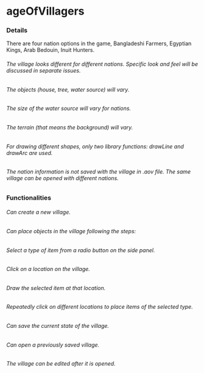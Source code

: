 # ageOfVillagers
### Details
There are four nation options in the game, Bangladeshi Farmers, Egyptian Kings, Arab Bedouin, Inuit Hunters.
###### The village looks different for different nations. Specific look and feel will be discussed in separate issues.
###### The objects (house, tree, water source) will vary.
###### The size of the water source will vary for nations.
###### The terrain (that means the background) will vary.
###### For drawing different shapes, only two library functions: drawLine and drawArc are used.
###### The nation information is not saved with the village in .aov file. The same village can be opened with different nations. 
    
### Functionalities
  ###### Can create a new village.
  ###### Can place objects in the village following the steps:
  ###### Select a type of item from a radio button on the side panel.
  ###### Click on a location on the village.
  ######  Draw the selected item at that location.
  ###### Repeatedly click on different locations to place items of the selected type.
 ###### Can save the current state of the village.
  ###### Can open a previously saved village.
  ###### The village can be edited after it is opened.
   
